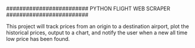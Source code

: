 #########################
PYTHON FLIGHT WEB SCRAPER
#########################

This project will track prices from an origin to a destination airport, plot the historical prices, output to a chart, and notify the user when a new all time low price has been found.

